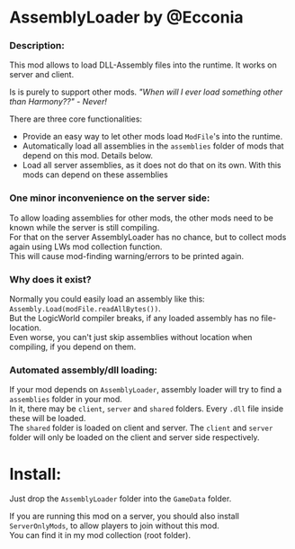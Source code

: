 # AssemblyLoader by @Ecconia

### Description:

This mod allows to load DLL-Assembly files into the runtime. It works on server and client.

Is is purely to support other mods. *"When will I ever load something other than Harmony??" - Never!*

There are three core functionalities:

- Provide an easy way to let other mods load `ModFile`'s into the runtime.
- Automatically load all assemblies in the `assemblies` folder of mods that depend on this mod. Details below.
- Load all server assemblies, as it does not do that on its own. With this mods can depend on these assemblies

### One minor inconvenience on the server side:

To allow loading assemblies for other mods, the other mods need to be known while the server is still compiling.\
For that on the server AssemblyLoader has no chance, but to collect mods again using LWs mod collection function.\
This will cause mod-finding warning/errors to be printed again.

### Why does it exist?

Normally you could easily load an assembly like this: `Assembly.Load(modFile.readAllBytes())`.\
But the LogicWorld compiler breaks, if any loaded assembly has no file-location.\
Even worse, you can't just skip assemblies without location when compiling, if you depend on them.

### Automated assembly/dll loading:

If your mod depends on `AssemblyLoader`, assembly loader will try to find a `assemblies` folder in your mod.\
In it, there may be `client`, `server` and `shared` folders. Every `.dll` file inside these will be loaded.\
The `shared` folder is loaded on client and server. The `client` and `server` folder will only be loaded on the client and server side respectively.

# Install:

Just drop the `AssemblyLoader` folder into the `GameData` folder.

If you are running this mod on a server, you should also install `ServerOnlyMods`, to allow players to join without this mod.\
You can find it in my mod collection (root folder).
